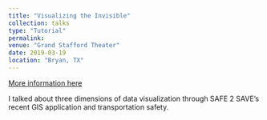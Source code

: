 ```yaml
---
title: "Visualizing the Invisible"
collection: talks
type: "Tutorial"
permalink:
venue: "Grand Stafford Theater"
date: 2019-03-19
location: "Bryan, TX"
---
```


[More information here](http://softwaredeveloperscartel.com/presentation-archive/)

I talked about three dimensions of data visualization through SAFE 2 SAVE’s recent GIS application and transportation safety.
